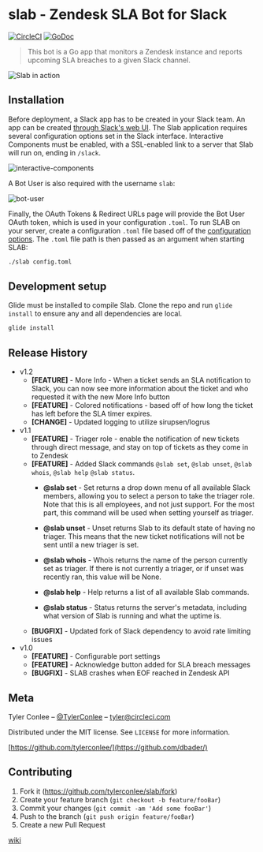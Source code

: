 # slab - Zendesk SLA Bot for Slack

[![CircleCI](https://circleci.com/gh/TylerConlee/slab.svg?style=svg)](https://circleci.com/gh/TylerConlee/slab)
[![GoDoc](https://godoc.org/github.com/TylerConlee/slab?status.svg)](https://godoc.org/github.com/TylerConlee/slab)

> This bot is a Go app that monitors a Zendesk instance and reports upcoming SLA breaches to a given Slack channel.

![Slab in action](https://user-images.githubusercontent.com/3723686/34063510-670880a2-e1a7-11e7-8f18-7b83afaab60f.gif)

## Installation

Before deployment, a Slack app has to be created in your Slack team. An app can be created [through Slack's web UI](https://api.slack.com/apps).
The Slab application requires several configuration options set in the Slack interface.
Interactive Components must be enabled, with a SSL-enabled link to a server that Slab will run on, ending in `/slack`.

![interactive-components](https://user-images.githubusercontent.com/3723686/36488544-8d829c8e-16d8-11e8-9bc1-9f9a2ec403ed.png)

A Bot User is also required with the username `slab`:

![bot-user](https://user-images.githubusercontent.com/3723686/36488590-ae53968e-16d8-11e8-9b69-19e3c7c1f451.png)

Finally, the OAuth Tokens & Redirect URLs page will provide the Bot User OAuth token, which is used in your configuration `.toml`.
To run SLAB on your server, create a configuration `.toml` file based off of the [configuration options](https://github.com/TylerConlee/slab/wiki/Configuring-SLAB).
The `.toml` file path is then passed as an argument when starting SLAB:

```sh
./slab config.toml
```

## Development setup

Glide must be installed to compile Slab. Clone the repo and run `glide install` to ensure any and all dependencies are local.

```sh
glide install
```

## Release History

* v1.2
  * **[FEATURE]** - More Info - When a ticket sends an SLA notification to Slack,
    you can now see more information about the ticket and who requested it with the new More Info button
  * **[FEATURE]** - Colored notifications - based off of how long the ticket has left before the SLA timer expires.
  * **[CHANGE]** - Updated logging to utilize sirupsen/logrus
* v1.1
  * **[FEATURE]** - Triager role - enable the notification of new tickets through direct message,
  and stay on top of tickets as they come in to Zendesk
  * **[FEATURE]** - Added Slack commands `@slab set`, `@slab unset`, `@slab whois`, `@slab help` `@slab status`.
    * **@slab set** -
    Set returns a drop down menu of all available Slack members, allowing you to select a person to take the triager role. Note that this is all employees, and not just support. For the most part, this command will be used when setting yourself as triager.

    * **@slab unset** -
    Unset returns Slab to its default state of having no triager. This means that the new ticket notifications will not be sent until a new triager is set.

    * **@slab whois** -
    Whois returns the name of the person currently set as triager. If there is not currently a triager, or if unset was recently ran, this value will be None.

    * **@slab help** -
    Help returns a list of all available Slab commands.

    * **@slab status** -
    Status returns the server's metadata, including what version of Slab is running and what the uptime is.
  * **[BUGFIX]** - Updated fork of Slack dependency to avoid rate limiting issues
* v1.0
  * **[FEATURE]** - Configurable port settings
  * **[FEATURE]** - Acknowledge button added for SLA breach messages
  * **[BUGFIX]** - SLAB crashes when EOF reached in Zendesk API

## Meta

Tyler Conlee – [@TylerConlee](https://twitter.com/tylerconlee) – tyler@circleci.com

Distributed under the MIT license. See ``LICENSE`` for more information.

[https://github.com/tylerconlee/](https://github.com/dbader/)

## Contributing

1. Fork it (<https://github.com/tylerconlee/slab/fork>)
2. Create your feature branch (`git checkout -b feature/fooBar`)
3. Commit your changes (`git commit -am 'Add some fooBar'`)
4. Push to the branch (`git push origin feature/fooBar`)
5. Create a new Pull Request

[wiki](https://github.com/yourname/yourproject/wiki)
